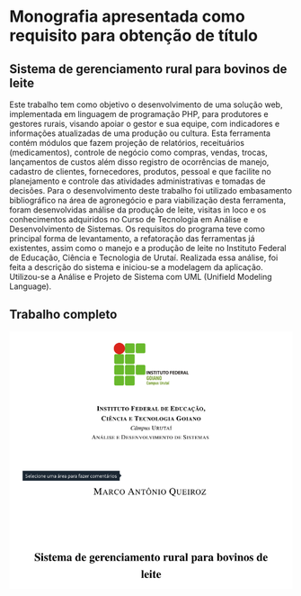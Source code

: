 
# Monografia apresentada como requisito para obtenção de título
## Sistema de gerenciamento rural para bovinos de leite
Este trabalho tem como objetivo o desenvolvimento de uma solução web, implementada em linguagem de programação PHP, para produtores e gestores rurais, visando apoiar o gestor e sua equipe, com indicadores e informações atualizadas de uma produção ou cultura. Esta ferramenta contém módulos que fazem projeção de relatórios, receituários (medicamentos), controle de negócio como compras, vendas, trocas, lançamentos de custos além disso registro de ocorrências de manejo, cadastro de clientes, fornecedores, produtos, pessoal e que facilite no planejamento e controle das atividades administrativas e tomadas de decisões. Para o desenvolvimento deste trabalho foi utilizado embasamento bibliográfico na área de agronegócio e para viabilização desta ferramenta, foram desenvolvidas análise da produção de leite, visitas in loco e os conhecimentos adquiridos no Curso de Tecnologia em Análise e Desenvolvimento de Sistemas. Os requisitos do programa teve como principal forma de levantamento, a refatoração das ferramentas já existentes, assim como o manejo e a produção de leite no Instituto Federal de Educação, Ciência e Tecnologia de Urutaí. Realizada essa análise, foi feita a descrição do sistema e iniciou-se a modelagem da aplicação. Utilizou-se a Análise e Projeto de Sistema com UML (Unifield Modeling Language).

## Trabalho completo
[
![TCC](https://raw.githubusercontent.com/marcoantonioq/sga/master/demo/sistema_rural.png)
](https://www.dropbox.com/s/movc6i2fzq4zq1t/monografia-final.pdf?dl=0)
